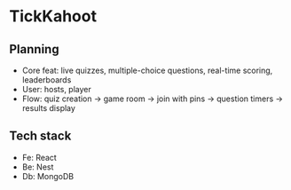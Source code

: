 # TickKahoot
## Planning
- Core feat: live quizzes, multiple-choice questions, real-time scoring, leaderboards
- User: hosts, player
- Flow: quiz creation -> game room -> join with pins -> question timers -> results display
## Tech stack
- Fe: React
- Be: Nest
- Db: MongoDB 
## 